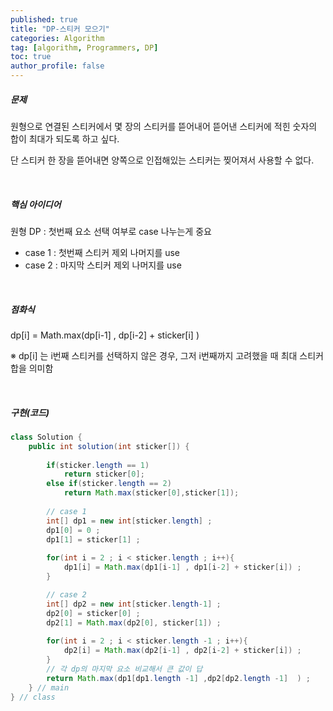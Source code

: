 ```yaml
---
published: true
title: "DP-스티커 모으기" 
categories: Algorithm 
tag: [algorithm, Programmers, DP] 
toc: true
author_profile: false 
---
```




##### 문제 

원형으로 연결된 스티커에서 몇 장의 스티커를 뜯어내어 뜯어낸 스티커에 적힌 숫자의 합이 최대가 되도록 하고 싶다.

 단 스티커 한 장을 뜯어내면 양쪽으로 인접해있는 스티커는 찢어져서 사용할 수 없다.

<br>

 

##### 핵심 아이디어 

 원형 DP : 첫번째 요소 선택 여부로 case 나누는게 중요 

   - case 1 : 첫번째 스티커 제외 나머지를 use 
   - case 2 : 마지막 스티커 제외 나머지를 use

<br>



##### 점화식 

dp[i] = Math.max(dp[i-1] , dp[i-2] + sticker[i] ) 

 ※ dp[i] 는 i번째 스티커를 선택하지 않은 경우, 그저 i번째까지 고려했을 때 최대 스티커 합을 의미함 

<br>



##### 구현(코드)

```java
class Solution {
    public int solution(int sticker[]) {
           
        if(sticker.length == 1)
            return sticker[0]; 
        else if(sticker.length == 2)
            return Math.max(sticker[0],sticker[1]); 
            
        // case 1 
        int[] dp1 = new int[sticker.length] ;     
        dp1[0] = 0 ; 
        dp1[1] = sticker[1] ; 
        
        for(int i = 2 ; i < sticker.length ; i++){
            dp1[i] = Math.max(dp1[i-1] , dp1[i-2] + sticker[i]) ; 
        }

        // case 2 
        int[] dp2 = new int[sticker.length-1] ; 
        dp2[0] = sticker[0] ; 
        dp2[1] = Math.max(dp2[0], sticker[1]) ; 
        
        for(int i = 2 ; i < sticker.length -1 ; i++){
            dp2[i] = Math.max(dp2[i-1] , dp2[i-2] + sticker[i]) ; 
        }
        // 각 dp의 마지막 요소 비교해서 큰 값이 답 
        return Math.max(dp1[dp1.length -1] ,dp2[dp2.length -1]  ) ;   
    } // main 
} // class 
```

